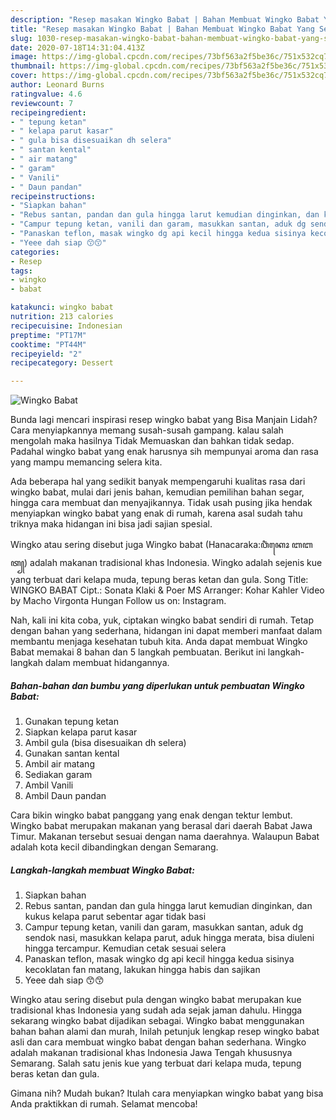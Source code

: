 ```yaml
---
description: "Resep masakan Wingko Babat | Bahan Membuat Wingko Babat Yang Sempurna"
title: "Resep masakan Wingko Babat | Bahan Membuat Wingko Babat Yang Sempurna"
slug: 1030-resep-masakan-wingko-babat-bahan-membuat-wingko-babat-yang-sempurna
date: 2020-07-18T14:31:04.413Z
image: https://img-global.cpcdn.com/recipes/73bf563a2f5be36c/751x532cq70/wingko-babat-foto-resep-utama.jpg
thumbnail: https://img-global.cpcdn.com/recipes/73bf563a2f5be36c/751x532cq70/wingko-babat-foto-resep-utama.jpg
cover: https://img-global.cpcdn.com/recipes/73bf563a2f5be36c/751x532cq70/wingko-babat-foto-resep-utama.jpg
author: Leonard Burns
ratingvalue: 4.6
reviewcount: 7
recipeingredient:
- " tepung ketan"
- " kelapa parut kasar"
- " gula bisa disesuaikan dh selera"
- " santan kental"
- " air matang"
- " garam"
- " Vanili"
- " Daun pandan"
recipeinstructions:
- "Siapkan bahan"
- "Rebus santan, pandan dan gula hingga larut kemudian dinginkan, dan kukus kelapa parut sebentar agar tidak basi"
- "Campur tepung ketan, vanili dan garam, masukkan santan, aduk dg sendok nasi, masukkan kelapa parut, aduk hingga merata, bisa diuleni hingga tercampur. Kemudian cetak sesuai selera"
- "Panaskan teflon, masak wingko dg api kecil hingga kedua sisinya kecoklatan fan matang, lakukan hingga habis dan sajikan"
- "Yeee dah siap 😙😙"
categories:
- Resep
tags:
- wingko
- babat

katakunci: wingko babat 
nutrition: 213 calories
recipecuisine: Indonesian
preptime: "PT17M"
cooktime: "PT44M"
recipeyield: "2"
recipecategory: Dessert

---
```



![Wingko Babat](https://img-global.cpcdn.com/recipes/73bf563a2f5be36c/751x532cq70/wingko-babat-foto-resep-utama.jpg)

Bunda lagi mencari inspirasi resep wingko babat yang Bisa Manjain Lidah? Cara menyiapkannya memang susah-susah gampang. kalau salah mengolah maka hasilnya Tidak Memuaskan dan bahkan tidak sedap. Padahal wingko babat yang enak harusnya sih mempunyai aroma dan rasa yang mampu memancing selera kita.

Ada beberapa hal yang sedikit banyak mempengaruhi kualitas rasa dari wingko babat, mulai dari jenis bahan, kemudian pemilihan bahan segar, hingga cara membuat dan menyajikannya. Tidak usah pusing jika hendak menyiapkan wingko babat yang enak di rumah, karena asal sudah tahu triknya maka hidangan ini bisa jadi sajian spesial.

Wingko atau sering disebut juga Wingko babat (Hanacaraka:ꦮꦶꦁꦏꦺꦴ ꦧꦧꦠ꧀) adalah makanan tradisional khas Indonesia. Wingko adalah sejenis kue yang terbuat dari kelapa muda, tepung beras ketan dan gula. Song Title: WINGKO BABAT Cipt.: Sonata Klaki &amp; Poer MS Arranger: Kohar Kahler Video by Macho Virgonta Hungan Follow us on: Instagram.


Nah, kali ini kita coba, yuk, ciptakan wingko babat sendiri di rumah. Tetap dengan bahan yang sederhana, hidangan ini dapat memberi manfaat dalam membantu menjaga kesehatan tubuh kita. Anda dapat membuat Wingko Babat memakai 8 bahan dan 5 langkah pembuatan. Berikut ini langkah-langkah dalam membuat hidangannya.

<!--inarticleads1-->

##### Bahan-bahan dan bumbu yang diperlukan untuk pembuatan Wingko Babat:

1. Gunakan  tepung ketan
1. Siapkan  kelapa parut kasar
1. Ambil  gula (bisa disesuaikan dh selera)
1. Gunakan  santan kental
1. Ambil  air matang
1. Sediakan  garam
1. Ambil  Vanili
1. Ambil  Daun pandan


Cara bikin wingko babat panggang yang enak dengan tektur lembut. Wingko babat merupakan makanan yang berasal dari daerah Babat Jawa Timur. Makanan tersebut sesuai dengan nama daerahnya. Walaupun Babat adalah kota kecil dibandingkan dengan Semarang. 

<!--inarticleads2-->

##### Langkah-langkah membuat Wingko Babat:

1. Siapkan bahan
1. Rebus santan, pandan dan gula hingga larut kemudian dinginkan, dan kukus kelapa parut sebentar agar tidak basi
1. Campur tepung ketan, vanili dan garam, masukkan santan, aduk dg sendok nasi, masukkan kelapa parut, aduk hingga merata, bisa diuleni hingga tercampur. Kemudian cetak sesuai selera
1. Panaskan teflon, masak wingko dg api kecil hingga kedua sisinya kecoklatan fan matang, lakukan hingga habis dan sajikan
1. Yeee dah siap 😙😙


Wingko atau sering disebut pula dengan wingko babat merupakan kue tradisional khas Indonesia yang sudah ada sejak jaman dahulu. Hingga sekarang wingko babat dijadikan sebagai. Wingko babat menggunakan bahan bahan alami dan murah, Inilah petunjuk lengkap resep wingko babat asli dan cara membuat wingko babat dengan bahan sederhana. Wingko adalah makanan tradisional khas Indonesia Jawa Tengah khususnya Semarang. Salah satu jenis kue yang terbuat dari kelapa muda, tepung beras ketan dan gula. 

Gimana nih? Mudah bukan? Itulah cara menyiapkan wingko babat yang bisa Anda praktikkan di rumah. Selamat mencoba!

